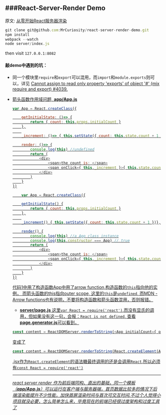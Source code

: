 ###React-Server-Render Demo
---
原文: [从零开始React服务器渲染](http://www.alloyteam.com/2017/01/react-from-scratch-server-render/#prettyPhoto)

```js
git clone git@github.com:MrCuriosity/react-server-render-demo.git
npm install
webpack --watch
node server/index.js
```
then visit `127.0.0.1:8082`


#### 敲demo中遇到的坑：
- 同一个模块里`require`和`export`可以混用，而`import`和`module.exports`则可以，详见 [Cannot assign to read only property 'exports' of object '#<Object>' (mix require and export) #4039](https://github.com/webpack/webpack/issues/4039).	


- 箭头函数作用域问题, **app/App.js**

```js
var App = React.createClass({

	getInitialState: ()=> {
		return { count: this.props.initialCount }
	},
	
	_increment: ()=> { this.setState({ count: this.state.count + 1 })},

	render: ()=> {
	    console.log(this) //undefined
		return (
			<div>
				<span>the count is: </span>
				<span onClick={ this._increment }>{ this.state.count }</span>
			</div>
		)
	}
})
```

```js
    var App = React.createClass({

	getInitialState() {
		return { count: this.props.initialCount }
	},
	
	_increment() { this.setState({ count: this.state.count + 1 })},

	render() {
	    console.log(this) //a App class instance
		console.log(this.constructor === App) // true
		return (
			<div>
				<span>the count is: </span>
				<span onClick={ this._increment }>{ this.state.count }</span>
			</div>
		)
	}
})
```
代码1中用了构造函数App中用了arrow function,构造函数的`this`指向他的实例， 而箭头函数的this指向outer scope, 这里的`this`是`undefined`, 而[MDN - Arrow functions](https://developer.mozilla.org/zh-CN/docs/Web/JavaScript/Reference/Functions/Arrow_functions)也有说明，不要将构造函数和箭头函数混用，否则报错。

- **server/page.js**
这里`var React = require('react')`,而没有显氏的调用，但如果没有这一句，会报：`React is not defined`, 查看**page.generator.js**可以看到，
```js
const content = ReactDOMServer.renderToString(<App initialCount={ props.initialCount } />)
```
变成了
```js
const content = ReactDOMServer.renderToString(React.createElement(App, { initialCount: props.initialCount }));
```
.jsx作为`React.createElement`的语法糖最终调用的还是会调用`React`,所以必须有`const React = require('react')`

---
*react server render* *作为前后端同构、直出的基础，同一个模板（**app/App.js**）可以运行在客户端与服务器端，首页数据比较多的情况下后端渲染能提升不少性能，加快首屏渲染时间与首次可交互时间.不过个人觉得小项目就没必要，怎么简单怎么来，毕竟现在的前端已经很过度架构和过度工具了*